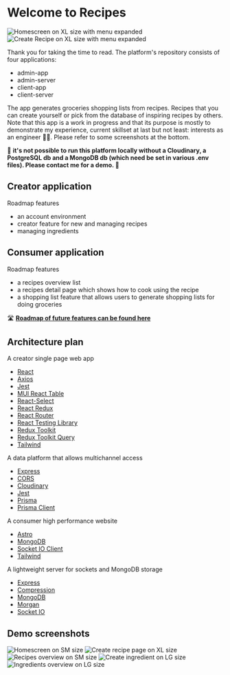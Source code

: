 # Welcome to Recipes

![Homescreen on XL size with menu expanded](_screens/Home-XL.png?raw=true "Home XL")
![Create Recipe on XL size with menu expanded](_screens/CreateRecipe-XL.png?raw=true "Create Recipe XL")

Thank you for taking the time to read. The platform's repository consists of four applications:

- admin-app
- admin-server
- client-app
- client-server

The app generates groceries shopping lists from recipes. Recipes that you can create yourself or pick from the database of inspiring recipes by others. Note that this app is a work in progress and that its purpose is mostly to demonstrate my experience, current skillset at last but not least: interests as an engineer 🧑‍💻. Please refer to some screenshots at the bottom.

🎈 **it's not possible to run this platform locally without a Cloudinary, a PostgreSQL db and a MongoDB db (which need be set in various .env files). Please contact me for a demo. 🎈**

## Creator application

Roadmap features

- an account environment
- creator feature for new and managing recipes
- managing ingredients

## Consumer application

Roadmap features

- a recipes overview list
- a recipes detail page which shows how to cook using the recipe
- a shopping list feature that allows users to generate shopping lists for doing groceries

🛣️ **[Roadmap of future features can be found here](https://github.com/users/NouryJanse/projects/4)**

## Architecture plan

A creator single page web app

- [React](https://reactjs.org/)
- [Axios](https://www.npmjs.com/package/axios)
- [Jest](https://www.npmjs.com/package/jest)
- [MUI React Table](https://mui.com/material-ui/react-table/)
- [React-Select](https://www.npmjs.com/package/react-select)
- [React Redux](https://www.npmjs.com/package/react-redux)
- [React Router](https://www.npmjs.com/package/react-router)
- [React Testing Library](https://www.npmjs.com/package/@testing-library/react)
- [Redux Toolkit](https://www.npmjs.com/package/@reduxjs/toolkit)
- [Redux Toolkit Query](https://www.npmjs.com/package/@reduxjs/toolkit)
- [Tailwind](https://www.npmjs.com/package/tailwindcss)

A data platform that allows multichannel access

- [Express](https://www.npmjs.com/package/express)
- [CORS](https://www.npmjs.com/package/cors)
- [Cloudinary](https://www.npmjs.com/package/cloudinary)
- [Jest](https://www.npmjs.com/package/jest)
- [Prisma](https://www.npmjs.com/package/prisma)
- [Prisma Client](https://www.npmjs.com/package/@prisma/client)

A consumer high performance website

- [Astro](https://astro.build/)
- [MongoDB](https://www.npmjs.com/package/mongodb)
- [Socket IO Client](https://www.npmjs.com/package/socket.io-client)
- [Tailwind](https://www.npmjs.com/package/tailwindcss)

A lightweight server for sockets and MongoDB storage

- [Express](https://www.npmjs.com/package/express)
- [Compression](https://www.npmjs.com/package/compression)
- [MongoDB](https://www.npmjs.com/package/mongodb)
- [Morgan](https://www.npmjs.com/package/morgan)
- [Socket IO](https://www.npmjs.com/package/socket.io)

## Demo screenshots

![Homescreen on SM size](_screens/Home-SM.png?raw=true "Homescreen SM")
![Create recipe page on XL size](_screens/CreateRecipe-XL.png?raw=true "Create recipe XL")
![Recipes overview on SM size](_screens/Recipes-SM.png?raw=true "Recipes SM")
![Create ingredient on LG size](_screens/CreateIngredient-LG.png?raw=true "Create ingredient LG")
![Ingredients overview on LG size](_screens/AllIngredients-LG.png?raw=true "All ingredients LG")
